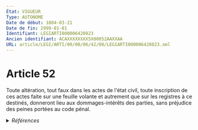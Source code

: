 ```yaml
---
État: VIGUEUR
Type: AUTONOME
Date de début: 1804-03-21
Date de fin: 2999-01-01
Identifiant: LEGIARTI000006420823
Ancien identifiant: ACAXXXXXXXX5X00052AAXXAA
URL: article/LEGI/ARTI/00/00/06/42/08/LEGIARTI000006420823.xml
---
```


<h1>Article 52</h1>

Toute altération, tout faux dans les actes de l'état civil, toute inscription de
ces actes faite sur une feuille volante et autrement que sur les registres à ce
destinés, donneront lieu aux dommages-intérêts des parties, sans préjudice des
peines portées au code pénal.


<details>
  <summary><em>Références</em></summary>

  <h2>Références faites par l'article</h2>
  
  <ul>
    <li>
      CODIFICATION source Loi 1803-03-11
    </li>
    <li>
      CREATION source Loi 1803-03-11 promulguée le 21 mars 1803
    </li>
  </ul>
</details>
